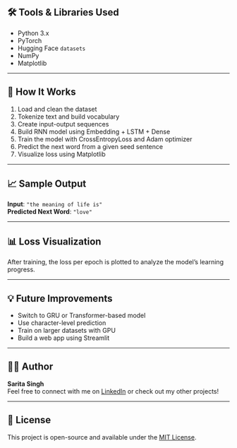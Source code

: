 ## 🛠 Tools & Libraries Used

- Python 3.x
- PyTorch
- Hugging Face `datasets`
- NumPy
- Matplotlib

---

## 🔢 How It Works

1. Load and clean the dataset
2. Tokenize text and build vocabulary
3. Create input-output sequences
4. Build RNN model using Embedding + LSTM + Dense
5. Train the model with CrossEntropyLoss and Adam optimizer
6. Predict the next word from a given seed sentence
7. Visualize loss using Matplotlib

---

## 📈 Sample Output

**Input**: `"the meaning of life is"`  
**Predicted Next Word**: `"love"`

---

## 📊 Loss Visualization

After training, the loss per epoch is plotted to analyze the model’s learning progress.

---

## 💡 Future Improvements

- Switch to GRU or Transformer-based model
- Use character-level prediction
- Train on larger datasets with GPU
- Build a web app using Streamlit

---

## 👩‍💻 Author

**Sarita Singh**  
Feel free to connect with me on [LinkedIn](#) or check out my other projects!

---

## 📜 License

This project is open-source and available under the [MIT License](LICENSE).
